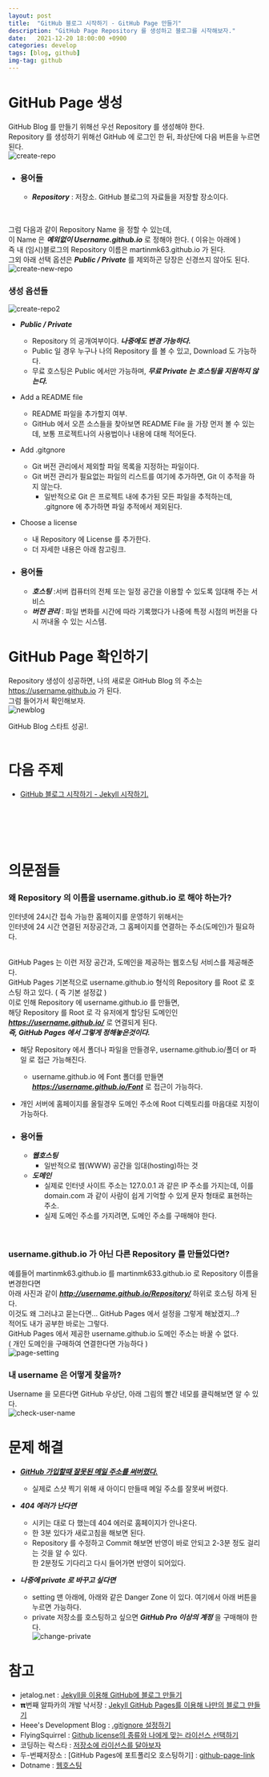 ```yaml
---
layout: post
title:  "GitHub 블로그 시작하기 - GitHub Page 만들기"
description: "GitHub Page Repository 를 생성하고 블로그를 시작해보자."
date:   2021-12-20 18:00:00 +0900
categories: develop
tags: [blog, github]
img-tag: github
---
```


# GitHub Page 생성
 GitHub Blog 를 만들기 위해선 우선 Repository 를 생성해야 한다.  
 Repository 를 생성하기 위해선 GitHub 에 로그인 한 뒤, 좌상단에 다음 버튼을 누르면 된다.  
![create-repo](/assets/img/post-img/start-github-github/create-repo.webp)    

- ### 용어들 ###  
  - ***Repository*** : 저장소. GitHub 블로그의 자료들을 저장할 장소이다.  
<br>

그럼 다음과 같이 Repository Name 을 정할 수 있는데,   
이 Name 은 ***예외없이 Username.github.io*** 로 정해야 한다. ( 이유는 아래에 )  
즉 내 (임시)블로그의 Repository 이름은 martinmk63.github.io 가 된다.  
그외 아래 선택 옵션은 ***Public / Private*** 를 제외하곤 당장은 신경쓰지 않아도 된다.  
![create-new-repo](/assets/img/post-img/start-github-github/create-new-repo.webp)  


### 생성 옵션들 ###
![create-repo2](/assets/img/post-img/start-github-github/create-repo2.webp)  

- ***Public / Private***
  - Repository 의 공개여부이다. ***나중에도 변경 가능하다.***
  - Public 일 경우 누구나 나의 Repository 를 볼 수 있고, Download 도 가능하다.
  - 무료 호스팅은 Public 에서만 가능하며, ***무료 Private 는 호스팅을 지원하지 않는다.***
- Add a README file
  - README 파일을 추가할지 여부.
  - GitHub 에서 오픈 소스들을 찾아보면 README File 을 가장 먼저 볼 수 있는데, 보통 프로젝트나의 사용법이나 내용에 대해 적어둔다.
- Add .gitgnore
  - Git 버전 관리에서 제외할 파일 목록을 지정하는 파일이다.
  - Git 버전 관리가 필요없는 파일의 리스트를 여기에 추가하면, Git 이 추적을 하지 않는다.
    - 일반적으로 Git 은 프로젝트 내에 추가된 모든 파일을 추적하는데, .gitgnore 에 추가하면 파일 추적에서 제외된다.
- Choose a license
  - 내 Repository 에 License 를 추가한다.
  - 더 자세한 내용은 아래 참고링크.  

- ### 용어들 ###  
  - ***호스팅*** :서버 컴퓨터의 전체 또는 일정 공간을 이용할 수 있도록 임대해 주는 서비스  
  - ***버전 관리*** : 파일 변화를 시간에 따라 기록했다가 나중에 특정 시점의 버전을 다시 꺼내올 수 있는 시스템.


# GitHub Page 확인하기
Repository 생성이 성공하면, 나의 새로운 GitHub Blog 의 주소는 https://username.github.io 가 된다.  
그럼 들어가서 확인해보자.  
![newblog](/assets/img/post-img/start-github-github/newblog.webp)    

GitHub Blog 스타트 성공!.  
<br>


# 다음 주제
- [GitHub 블로그 시작하기 - Jekyll 시작하기.][jekyll-link]



<br>
<br>
<br>
<br>


# 의문점들

### 왜 Repository 의 이름을 username.github.io 로 해야 하는가? ###
인터넷에 24시간 접속 가능한 홈페이지를 운영하기 위해서는   
인터넷에 24 시간 연결된 저장공간과, 그 홈페이지를 연결하는 주소(도메인)가 필요하다.  
<br>

GitHub Pages 는 이런 저장 공간과, 도메인을 제공하는 웹호스팅 서비스를 제공해준다.  
GitHub Pages 기본적으로 username.github.io 형식의 Repository 를 Root 로 호스팅 하고 있다. ( 즉 기본 설정값 )  
이로 인해 Repository 에 username.github.io 를 만들면,   
해당 Repository 를 Root 로 각 유저에게 할당된 도메인인 ***https://username.github.io/*** 로 연결되게 된다.  
***즉, GitHub Pages 에서 그렇게 정해놓은것이다.***  
- 해당 Repository 에서 폴더나 파일을 만들경우, username.github.io/폴더 or 파일 로 접근 가능해진다.  
  - username.github.io 에 Font 폴더를 만들면 ***https://username.github.io/Font*** 로 접근이 가능하다.  
- 개인 서버에 홈페이지를 올릴경우 도메인 주소에 Root 디렉토리를 마음대로 지정이 가능하다.  

- ### 용어들 ###
  - ***웹호스팅*** 
    - 일반적으로 웹(WWW) 공간을 임대(hosting)하는 것  
  - ***도메인***
    - 실제로 인터넷 사이트 주소는 127.0.0.1 과 같은 IP 주소를 가지는데, 이를 domain.com 과 같이 사람이 쉽게 기억할 수 있게 문자 형태로 표현하는 주소.
    - 실제 도메인 주소를 가지려면, 도메인 주소를 구매해야 한다.  
<br>

### username.github.io 가 아닌 다른 Repository 를 만들었다면? ###
예를들어 martinmk63.github.io 를 martinmk633.github.io 로 Repository 이름을 변경한다면  
아래 사진과 같이 ***http://username.github.io/Repository/*** 하위로 호스팅 하게 된다.  
이것도 왜 그러냐고 묻는다면... GitHub Pages 에서 설정을 그렇게 해놨겠지...?  
적어도 내가 공부한 바로는 그렇다.  
GitHub Pages 에서 제공한 username.github.io 도메인 주소는 바꿀 수 없다.  
( 개인 도메인을 구매하여 연결한다면 가능하다 )  
![page-setting](/assets/img/post-img/start-github-github/github-page-setting.webp) 
<br>



### 내 username 은 어떻게 찾을까? ###
Username 을 모른다면 GitHub 우상단, 아래 그림의 빨간 네모를 클릭해보면 알 수 있다.    
![check-user-name](/assets/img/post-img/start-github-github/check-user-name.webp) 


# 문제 해결 
- ***[GitHub 가입할때 잘못된 메일 주소를 써버렸다.][github-mail-error-link]***  
  - 실제로 스샷 찍기 위해 새 아이디 만들때 메일 주소를 잘못써 버렸다.  

- ***404 에러가 난다면*** 
  - 시키는 대로 다 했는데 404 에러로 홈페이지가 안나온다.
  - 한 3분 있다가 새로고침을 해보면 된다.  
  - Repository 를 수정하고 Commit 해보면 반영이 바로 안되고 2-3분 정도 걸리는 것을 알 수 있다.   
한 2분정도 기다리고 다시 들어가면 반영이 되어있다.  


- ***나중에 private 로 바꾸고 싶다면***  
  - setting 맨 아래에, 아래와 같은 Danger Zone 이 있다. 여기에서 아래 버튼을 누르면 가능하다.  
  - private 저장소를 호스팅하고 싶으면 ***GitHub Pro 이상의 계정*** 을 구매해야 한다.  
![change-private](/assets/img/post-img/start-github-github/change-private.webp)  


  
  
# 참고
- jetalog.net : [Jekyll을 이용해 GitHub에 블로그 만들기][jetalog-link]
- 𝝿번째 알파카의 개발 낙서장 : [Jekyll GitHub Pages를 이용해 나만의 블로그 만들기][알파카-link]
- Heee's Development Blog : [.gitignore 설정하기][gitignore-link]
- FlyingSquirrel : [Github license의 종류와 나에게 맞는 라이선스 선택하기][git-license-link]
- 코딩하는 락스타 : [저장소에 라이선스를 달아보자][corock-link]
- 두-번째저장소 : [GitHub Pages에 포트폴리오 호스팅하기] : [github-page-link]
- Dotname : [웹호스팅][webhosting-link]


[github-mail-error-link]: /bugs/2021/12/20/github-join-email-error.html
[jetalog-link]: https://jetalog.net/86
[알파카-link]: https://blog.itcode.dev/posts/2021/06/06/jekyll-blog-prepare-git
[gitignore-link]: https://gmlwjd9405.github.io/2017/10/06/make-gitignore-file.html
[git-license-link]: https://flyingsquirrel.medium.com/github-license%EC%9D%98-%EC%A2%85%EB%A5%98%EC%99%80-%EB%82%98%EC%97%90%EA%B2%8C-%EB%A7%9E%EB%8A%94-%EB%9D%BC%EC%9D%B4%EC%84%A0%EC%8A%A4-%EC%84%A0%ED%83%9D%ED%95%98%EA%B8%B0-ae29925e8ff4
[corock-link]: https://corock.tistory.com/436
[github-page-link]: https://shxrecord.tistory.com/203
[webhosting-link]: https://www.dotname.co.kr/hosting/web/guide

[jekyll-link]: /git-blog/2021/12/20/blog-start-jekyll.html